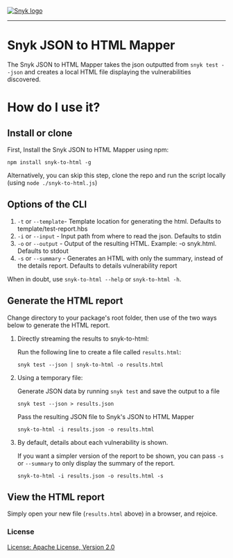 [![Snyk logo](https://snyk.io/style/asset/logo/snyk-print.svg)](https://snyk.io)

***

# Snyk JSON to HTML Mapper
The Snyk JSON to HTML Mapper takes the json outputted from `snyk test --json` and creates a local HTML file displaying the vulnerabilities discovered.

# How do I use it?

## Install or clone

First, Install the Snyk JSON to HTML Mapper using npm:

`npm install snyk-to-html -g`

Alternatively, you can skip this step, clone the repo and run the script locally (using `node ./snyk-to-html.js`)

## Options of the CLI

1. `-t` or `--template`-  Template location for generating the html. Defaults to template/test-report.hbs
2. `-i` or `--input`   -  Input path from where to read the json. Defaults to stdin
3. `-o` or `--output`  -  Output of the resulting HTML. Example: -o snyk.html. Defaults to stdout
4. `-s` or `--summary` -  Generates an HTML with only the summary, instead of the details report. Defaults to details vulnerability report

When in doubt, use `snyk-to-html --help` or `snyk-to-html -h`.

## Generate the HTML report

Change directory to your package's root folder, then use of the two ways below to generate the HTML report.

1. Directly streaming the results to snyk-to-html:

   Run the following line to create a file called `results.html`:
   
   `snyk test --json | snyk-to-html -o results.html`

2. Using a temporary file:

   Generate JSON data by running `snyk test` and save the output to a file

   `snyk test --json > results.json`

   Pass the resulting JSON file to Snyk's JSON to HTML Mapper

   `snyk-to-html -i results.json -o results.html`

3. By default, details about each vulnerability is shown. 

    If you want a simpler version of the report to be shown, you can pass `-s` or `--summary` to only
    display the summary of the report.

    `snyk-to-html -i results.json -o results.html -s`

## View the HTML report

   Simply open your new file (`results.html` above) in a browser, and rejoice.

### License

[License: Apache License, Version 2.0](LICENSE)

